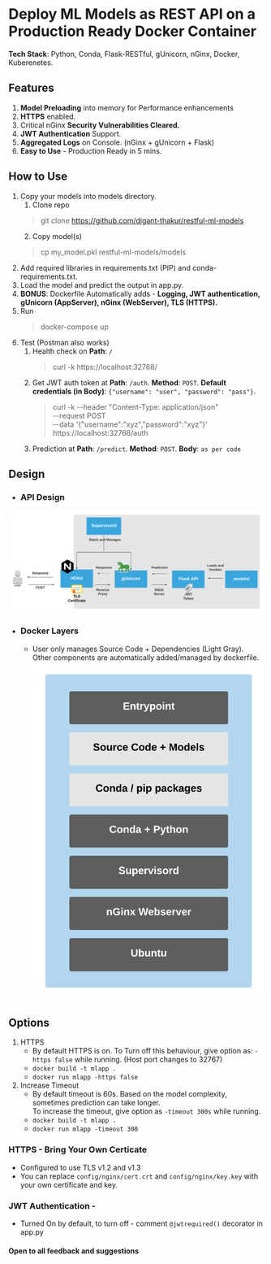 # Deploy ML Models as REST API on a Production Ready Docker Container
**Tech Stack**: Python, Conda, Flask-RESTful, gUnicorn, nGinx, Docker, Kuberenetes.

## Features
1. **Model Preloading** into memory for Performance enhancements
2. **HTTPS** enabled. 
3. Critical nGinx **Security Vulnerabilities Cleared.** 
4. **JWT Authentication** Support.
5. **Aggregated Logs** on Console. (nGinx + gUnicorn + Flask)
6. **Easy to Use** - Production Ready in 5 mins.

## How to Use
1. Copy your models into models directory.
    1. Clone repo
     >git clone https://github.com/digant-thakur/restful-ml-models
    2. Copy model(s)
     >cp my_model.pkl restful-ml-models/models
2. Add required libraries in requirements.txt (PIP) and conda-requirements.txt.  
3. Load the model and predict the output in app.py.
4. **BONUS**: Dockerfile Automatically adds - **Logging, JWT authentication, gUnicorn (AppServer), nGinx (WebServer), TLS (HTTPS).** 
5. Run
    > docker-compose up
6. Test (Postman also works)
    1. Health check on **Path**: `/`
        > curl -k https://localhost:32768/
    2. Get JWT auth token at **Path**: `/auth`. **Method**: `POST`. **Default credentials (in Body)**: `{"username": "user", "password": "pass"}`.
        > curl -k --header "Content-Type: application/json" <br />
            --request POST <br />
            --data '{"username":"xyz","password":"xyz"}' <br />
            https://localhost:32768/auth
    3. Prediction at **Path**: `/predict`. **Method**: `POST`. **Body**: `as per code`

## Design
- ### API Design
![System Design](illustrations/system_design.png#center) 

- ### Docker Layers 
    - User only manages Source Code + Dependencies (Light Gray).<br /> Other components are automatically added/managed by dockerfile.
![Dockerfile Layering](illustrations/container_design.png#center)


## Options
1. HTTPS
    - By default HTTPS is on. To Turn off this behaviour, give option as: `-https false` while running. (Host port changes to 32767)
    - `docker build -t mlapp .`
    - `docker run mlapp -https false`
2. Increase Timeout
    - By default timeout is 60s. Based on the model complexity, sometimes prediction can take longer.<br /> To increase the timeout, give option as `-timeout 300s` while running.
    - `docker build -t mlapp .`
    - `docker run mlapp -timeout 300`
### HTTPS - Bring Your Own Certicate
- Configured to use TLS v1.2 and v1.3
- You can replace `config/nginx/cert.crt` and `config/nginx/key.key` with your own certificate and key.

### JWT Authentication - 
- Turned On by default, to turn off - comment `@jwtrequired()` decorator in app.py

#### Open to all feedback and suggestions